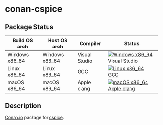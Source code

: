 # conan-cspice

## Package Status

| Build OS arch | Host OS arch | Compiler | Status |
|---------------|--------------|----------|--------|
| Windows x86_64 | Windows x86_64 | Visual Studio | [![Windows x86_64 Visual Studio](https://github.com/SpaceIm/conan-cspice/actions/workflows/windows-x86_64-msvc.yml/badge.svg?branch=testing%2F0066)](https://github.com/SpaceIm/conan-cspice/actions/workflows/windows-x86_64-msvc.yml?query=branch%3Atesting%2F0066) |
| Linux x86_64 | Linux x86_64 | GCC | [![Linux x86_64 GCC](https://github.com/SpaceIm/conan-cspice/actions/workflows/linux-x86_64-gcc.yml/badge.svg?branch=testing%2F0066)](https://github.com/SpaceIm/conan-cspice/actions/workflows/linux-x86_64-gcc.yml?query=branch%3Atesting%2F0066) |
| macOS x86_64 | macOS x86_64 | Apple clang | [![macOS x86_64 Apple clang](https://github.com/SpaceIm/conan-cspice/actions/workflows/macos-x86_64-appleclang.yml/badge.svg?branch=testing%2F0066)](https://github.com/SpaceIm/conan-cspice/actions/workflows/macos-x86_64-appleclang.yml?query=branch%3Atesting%2F0066) |

## Description

[Conan.io](https://conan.io) package for [cspice](https://naif.jpl.nasa.gov/naif/toolkit.html).
